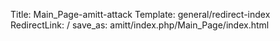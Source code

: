 Title: Main_Page-amitt-attack
Template: general/redirect-index
RedirectLink: /
save_as: amitt/index.php/Main_Page/index.html